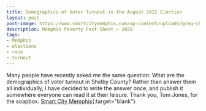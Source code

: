 ```yaml
---
title: Demographics of Voter Turnout in the August 2022 Election
layout: post
post-image: https://www.smartcitymemphis.com/wp-content/uploads/greg-chart-1280x640.jpeg
description: Memphis Poverty Fact Sheet – 2020
tags:
- Memphis
- elections
- race
- turnout
---
```


Many people have recently asked me the same question: What are the demographics of voter turnout in Shelby County? Rather than answer them all individually, I have decided to write the answer once, and publish it somewhere everyone can read it at their leisure. Thank you, Tom Jones, for the soapbox. [Smart City Memphis](https://www.smartcitymemphis.com/2022/09/demographics-of-voter-turnout-in-the-august-2022-election/){:target="blank"}